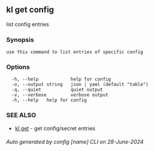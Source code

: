 ## kl get config

list config entries

### Synopsis

```
use this command to list entries of specific config
```

### Options

```
  -h, --help            help for config
  -o, --output string   json | yaml (default "table")
  -q, --quiet           quiet output
  -v, --verbose         verbose output
  -h, --help   help for config
```

### SEE ALSO

* [kl get](kl_get.md)  - get config/secret entries

###### Auto generated by config [name] CLI on 28-June-2024
